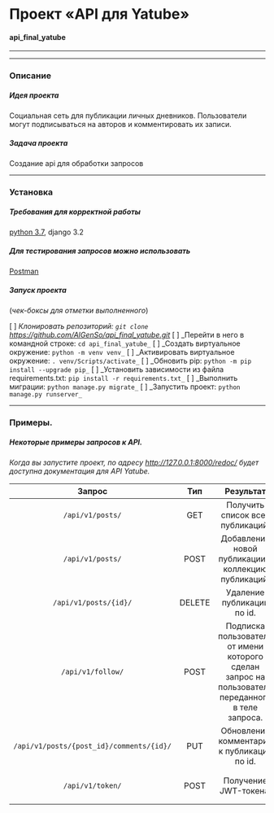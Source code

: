 # **Проект «API для Yatube»**
#### api_final_yatube
---
---
### Описание

##### Идея проекта
Социальная сеть для публикации личных дневников.
Пользователи могут подписываться на авторов и комментировать их записи.

##### Задача проекта
Создание api для обработки запросов

---

### Установка

##### Требования для корректной работы

[python 3.7](https://www.python.org/downloads/), django 3.2

##### Для тестирования запросов можно использовать
[Postman](https://www.postman.com/downloads/)

##### Запуск проекта
(_чек-боксы для отметки выполненного_)

[ ] _Клонировать репозиторий: `git clone` https://github.com/AlGenSo/api_final_yatube.git_
[ ] _Перейти в него в командной строке: `cd api_final_yatube_`
[ ] _Cоздать виртуальное окружение: `python -m venv venv_`
[ ] _Активировать виртуальное окружение: `. venv/Scripts/activate_`
[ ] _Обновить pip: `python -m pip install --upgrade pip_`
[ ] _Установить зависимости из файла requirements.txt: `pip install -r requirements.txt_`
[ ] _Выполнить миграции: `python manage.py migrate_`
[ ] _Запустить проект: `python manage.py runserver_`

---

### Примеры. 
##### Некоторые примеры запросов к API.

_Когда вы запустите проект, по адресу http://127.0.0.1:8000/redoc/ будет доступна документация для API Yatube._

|Запрос|Тип|Результат|Body|
|:----:|:----:|:----:|:----:|
|`/api/v1/posts/`|GET|Получить список всех публикаций.|`---`|
|`/api/v1/posts/`|POST|Добавление новой публикации в коллекцию публикаций.|`{"text": "string", "image": "string", "group": 0 }`|
|`/api/v1/posts/{id}/`|DELETE|Удаление публикации по id.|`---`|
|`/api/v1/follow/`|POST|Подписка пользователя от имени которого сделан запрос на пользователя переданного в теле запроса.|`{"following": "string"}`|
|`/api/v1/posts/{post_id}/comments/{id}/`|PUT|Обновление комментария к публикации по id.|`{"text": "string"}`|
|`/api/v1/token/`|POST|Получение JWT-токена.|`{"username": "string", "password": "string"}`|